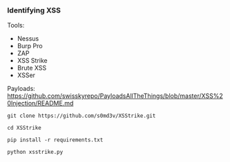 ### Identifying XSS

Tools:
- Nessus
- Burp Pro
- ZAP
- XSS Strike
- Brute XSS
- XSSer

Payloads: https://github.com/swisskyrepo/PayloadsAllTheThings/blob/master/XSS%20Injection/README.md


```shell-session
git clone https://github.com/s0md3v/XSStrike.git
```
```shell-session
cd XSStrike
```
```shell-session
pip install -r requirements.txt
```
```shell-session
python xsstrike.py
```


